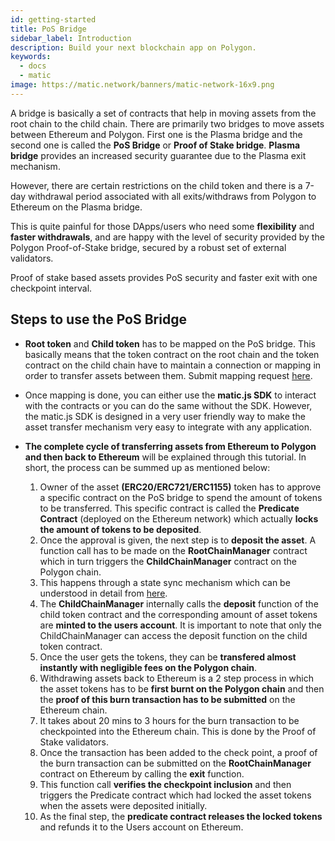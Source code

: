```yaml
---
id: getting-started
title: PoS Bridge
sidebar_label: Introduction
description: Build your next blockchain app on Polygon.
keywords:
  - docs
  - matic
image: https://matic.network/banners/matic-network-16x9.png
---
```


A bridge is basically a set of contracts that help in moving assets from the root chain to the child chain. There are primarily two bridges to move assets between Ethereum and Polygon. First one is the Plasma bridge and the second one is called the **PoS Bridge** or **Proof of Stake bridge**. **Plasma bridge** provides an increased security guarantee due to the Plasma exit mechanism.

However, there are certain restrictions on the child token and there is a 7-day withdrawal period associated with all exits/withdraws from Polygon to Ethereum on the Plasma bridge.

This is quite painful for those DApps/users who need some **flexibility** and **faster withdrawals**, and are happy with the level of security provided by the Polygon Proof-of-Stake bridge, secured by a robust set of external validators.

Proof of stake based assets provides PoS security and faster exit with one checkpoint interval.

## Steps to use the PoS Bridge

- **Root token** and **Child token** has to be mapped on the PoS bridge. This basically means that the token contract on the root chain and the token contract on the child chain have to maintain a connection or mapping in order to transfer assets between them. Submit mapping request [here](/docs/develop/ethereum-matic/submit-mapping-request).

- Once mapping is done, you can either use the **matic.js SDK** to interact with the contracts or you can do the same without the SDK. However, the matic.js SDK is designed in a very user friendly way to make the asset transfer mechanism very easy to integrate with any application.

- **The complete cycle of transferring assets from Ethereum to Polygon and then back to Ethereum** will be explained through this tutorial. In short, the process can be summed up as mentioned below:

  1. Owner of the asset **(ERC20/ERC721/ERC1155)** token has to approve a specific contract on the PoS bridge to spend the amount of tokens to be transferred. This specific contract is called the **Predicate Contract** (deployed on the Ethereum network) which actually **locks the amount of tokens to be deposited**.
  2. Once the approval is given, the next step is to **deposit the asset**. A function call has to be made on the **RootChainManager** contract which in turn triggers the **ChildChainManager** contract on the Polygon chain.
  3. This happens through a state sync mechanism which can be understood in detail from [here](https://docs.matic.network/docs/contribute/state-sync/state-sync/). 
  4. The **ChildChainManager** internally calls the **deposit** function of the child token contract and the corresponding amount of asset tokens are **minted to the users account**. It is important to note that only the ChildChainManager can access the deposit function on the child token contract.
  5. Once the user gets the tokens, they can be **transfered almost instantly with negligible fees on the Polygon chain**.
  6. Withdrawing assets back to Ethereum is a 2 step process in which the asset tokens has to be **first burnt on the Polygon chain** and then the **proof of this burn transaction has to be submitted** on the Ethereum chain.
  7. It takes about 20 mins to 3 hours for the burn transaction to be checkpointed into the Ethereum chain. This is done by the Proof of Stake validators.
  8. Once the transaction has been added to the check point, a proof of the burn transaction can be submitted on the **RootChainManager** contract on Ethereum by calling the **exit** function.
  9. This function call **verifies the checkpoint inclusion** and then triggers the Predicate contract which had locked the asset tokens when the assets were deposited initially.
  10. As the final step, the **predicate contract releases the locked tokens** and refunds it to the Users account on Ethereum.
